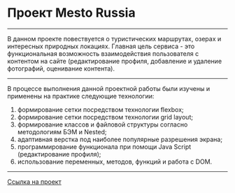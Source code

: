 # Проект Mesto Russia

----
В данном проекте повествуется о туристических маршрутах, озерах и интересных природных локациях. Главная цель сервиса - это функциональная возможность взаимодействия пользователя с контентом на сайте (редактирование профиля, добавление и удаление фотографий, оценивание контента).

----
В процессе выполнения данной проектной работы были изучены и применены на практике следующие технологии:

1. формирование сетки посредством технологии flexbox;
2. формирование сетки посредством технологии grid layout;
3. формирование классов и файловой структуры согласно методологиям БЭМ и Nested;
4. адаптивная верстка под наиболее популярные разрешения экрана;
5. программирование функционала при помощи Java Script (редактирование профиля);
6. использование переменных, методов, функций и работа с DOM.

----
[Ссылка на проект](https://alex-andreev-webme.github.io/mesto/ "Mesto Russia")
